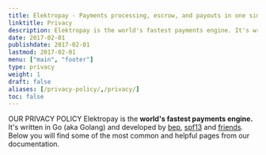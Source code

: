 ```yaml
---
title: Elektropay - Payments processing, escrow, and payouts in one simple API | Privacy Policy
linktitle: Privacy
description: Elektropay is the world's fastest payments engine. It's written in Go (aka Golang) and developed by Everpay.
date: 2017-02-01
publishdate: 2017-02-01
lastmod: 2017-02-01
menu: ["main", "footer"]
type: privacy
weight: 1
draft: false
aliases: [/privacy-policy/,/privacy/]
toc: false
---
```


OUR PRIVACY POLICY
Elektropay is the **world's fastest payments engine.** It's written in Go (aka Golang) and developed by [bep](https://github.com/bep), [spf13](https://github.com/spf13) and [friends](https://github.com/gohugoio/hugo/graphs/contributors). Below you will find some of the most common and helpful pages from our documentation.

